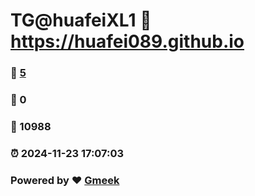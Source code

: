 # TG@huafeiXL1 :link: https://huafei089.github.io 
### :page_facing_up: [5](https://huafei089.github.io/tag.html) 
### :speech_balloon: 0 
### :hibiscus: 10988 
### :alarm_clock: 2024-11-23 17:07:03 
### Powered by :heart: [Gmeek](https://github.com/Meekdai/Gmeek)
